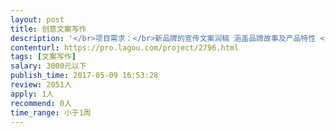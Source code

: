 ```yaml
---                
layout: post       
title: 创意文案写作           
description: '</br>项目需求：</br>新品牌的宣传文案润稿 涵盖品牌故事及产品特性 </br>字数1000字以内</br>'     
contenturl: https://pro.lagou.com/project/2796.html      
tags: [文案写作]            
salary: 3000元以下          
publish_time: 2017-05-09 16:53:28         
review: 2051人                   
apply: 1人                   
recommend: 0人                   
time_range: 小于1周              
---                 
```

